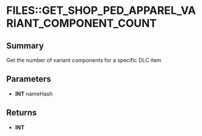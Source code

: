 # FILES::GET_SHOP_PED_APPAREL_VARIANT_COMPONENT_COUNT

## Summary
Get the number of variant components for a specific DLC item

## Parameters
* **INT** nameHash

## Returns
* **INT**